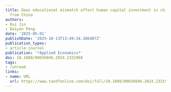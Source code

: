 ```yaml
---
title: Does educational mismatch affect human capital investment in children? Evidence
  from China
authors:
- Rui Jin
- Daiyan Peng
date: '2025-05-01'
publishDate: '2025-10-13T13:49:34.106407Z'
publication_types:
- article-journal
publication: '*Applied Economics*'
doi: 10.1080/00036846.2024.2331968
tags:
- /unread
links:
- name: URL
  url: https://www.tandfonline.com/doi/full/10.1080/00036846.2024.2331968
---
```

